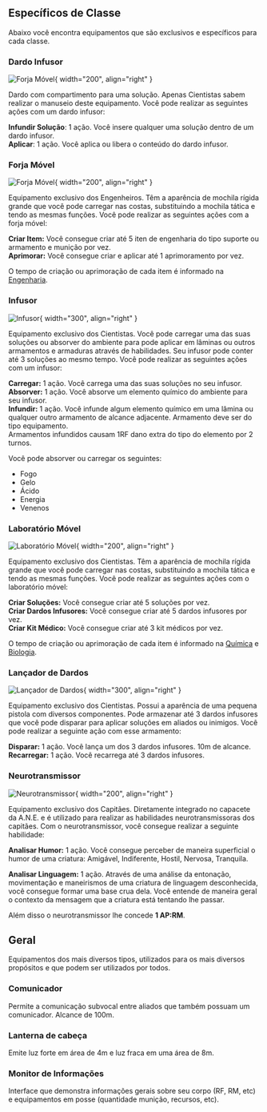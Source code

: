 ## Específicos de Classe

Abaixo você encontra equipamentos que são exclusivos e específicos para cada classe.

### Dardo Infusor

![Forja Móvel](../../../images/human/dart.jpg){ width="200", align="right" }

Dardo com compartimento para uma solução. Apenas Cientistas sabem realizar o manuseio deste equipamento. Você pode realizar as seguintes ações com um dardo infusor:

**Infundir Solução**: 1 ação. Você insere qualquer uma solução dentro de um dardo infusor.  
**Aplicar**: 1 ação. Você aplica ou libera o conteúdo do dardo infusor.

### Forja Móvel

![Forja Móvel](../../../images/human/mobile_forge.png){ width="200", align="right" }

Equipamento exclusivo dos Engenheiros. Têm a aparência de mochila rígida grande que você pode carregar nas costas, substituindo a mochila tática e tendo as mesmas funções. Você pode realizar as seguintes ações com a forja móvel:

**Criar Item:** Você consegue criar até 5 iten de engenharia do tipo suporte ou armamento e munição por vez.  
**Aprimorar:** Você consegue criar e aplicar até 1 aprimoramento por vez.

O tempo de criação ou aprimoração de cada item é informado na [Engenharia](../scienceRecipes/engineering.md).

### Infusor

![Infusor](../../../images/human/infusor2.jpg){ width="300", align="right" }

Equipamento exclusivo dos Cientistas. Você pode carregar uma das suas soluções ou absorver do ambiente para pode aplicar em lâminas ou outros armamentos e armaduras através de habilidades. Seu infusor pode conter até 3 soluções ao mesmo tempo.
Você pode realizar as seguintes ações com um infusor:

**Carregar:** 1 ação. Você carrega uma das suas soluções no seu infusor.  
**Absorver:** 1 ação. Você absorve um elemento químico do ambiente para seu infusor.  
**Infundir:** 1 ação. Você infunde algum elemento químico em uma lâmina ou qualquer outro armamento de alcance adjacente. Armamento deve ser do tipo equipamento.  
Armamentos infundidos causam 1RF dano extra do tipo do elemento por 2 turnos.

Você pode absorver ou carregar os seguintes:

- Fogo
- Gelo
- Ácido
- Energia
- Venenos

### Laboratório Móvel

![Laboratório Móvel](../../../images/human/mobile_lab.jpg){ width="200", align="right" }

Equipamento exclusivo dos Cientistas. Têm a aparência de mochila rígida grande que você pode carregar nas costas, substituindo a mochila tática e tendo as mesmas funções. Você pode realizar as seguintes ações com o laboratório móvel:

**Criar Soluções:** Você consegue criar até 5 soluções por vez.  
**Criar Dardos Infusores:** Você consegue criar até 5 dardos infusores por vez.  
**Criar Kit Médico:** Você consegue criar até 3 kit médicos por vez.

O tempo de criação ou aprimoração de cada item é informado na [Química](../scienceRecipes/chemistry.md) e [Biologia](../scienceRecipes/biology.md).

### Lançador de Dardos

![Lançador de Dardos](../../../images/human/dartgun2.jpg){ width="300", align="right" }

Equipamento exclusivo dos Cientistas. Possui a aparência de uma pequena pistola com diversos componentes. Pode armazenar até 3 dardos infusores que você pode disparar para aplicar soluções em aliados ou inimigos. Você pode realizar a seguinte ação com esse armamento:

**Disparar:** 1 ação. Você lança um dos 3 dardos infusores. 10m de alcance.  
**Recarregar:** 1 ação. Você recarrega até 3 dardos infusores.

### Neurotransmissor

![Neurotransmissor](../../../images/human/neurotransmissor.jpg){ width="200", align="right" }

Equipamento exclusivo dos Capitães. Diretamente integrado no capacete da A.N.E. e é utilizado para realizar as habilidades neurotransmissoras dos capitães. Com o neurotransmissor, você consegue realizar a seguinte habilidade:

**Analisar Humor:** 1 ação. Você consegue perceber de maneira superficial o humor de uma criatura: Amigável, Indiferente, Hostil, Nervosa, Tranquila.

**Analisar Linguagem:** 1 ação. Através de uma análise da entonação, movimentação e maneirismos de uma criatura de linguagem desconhecida, você consegue formar uma base crua dela. Você entende de maneira geral o contexto da mensagem que a criatura está tentando lhe passar.

Além disso o neurotransmissor lhe concede **1 AP:RM**.

## Geral

Equipamentos dos mais diversos tipos, utilizados para os mais diversos propósitos e que podem ser utilizados por todos.

### Comunicador

Permite a comunicação subvocal entre aliados que também possuam um comunicador. Alcance de 100m.

### Lanterna de cabeça

Emite luz forte em área de 4m e luz fraca em uma área de 8m.

### Monitor de Informações

Interface que demonstra informações gerais sobre seu corpo (RF, RM, etc) e equipamentos em posse (quantidade munição, recursos, etc).
